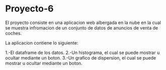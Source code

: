 # Proyecto-6

El proyecto consiste en una aplicacion web albergada en la nube en la cual se muestra infromacion de un conjunto de datos de anuncios de venta de coches.

La aplicacion contiene lo siguiente:

1.-El dataframe de los datos.
2.-Un histograma, el cual se puede mostrar u ocultar mediante un boton.
3.-Un grafico de dispersion, el cual se puede mostrar u ocultar mediante un boton.